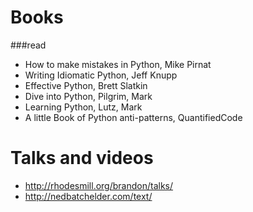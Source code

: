 # Books

###read
- How to make mistakes in Python,  Mike Pirnat
- Writing Idiomatic Python, Jeff Knupp
- Effective Python, Brett Slatkin
- Dive into Python, Pilgrim, Mark
- Learning Python, Lutz, Mark
- A little Book of Python anti-patterns,  QuantifiedCode


# Talks and videos
- http://rhodesmill.org/brandon/talks/
- http://nedbatchelder.com/text/
